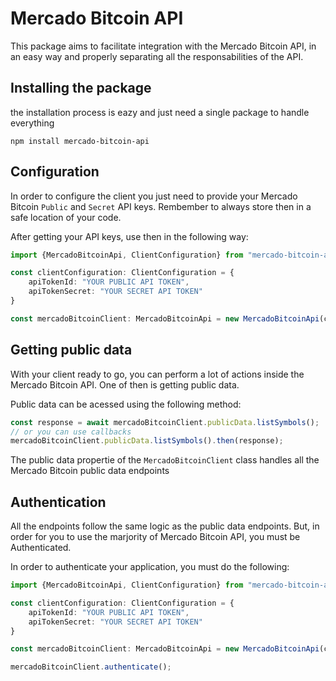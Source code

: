 # Mercado Bitcoin API
This package aims to facilitate integration with the Mercado Bitcoin API, 
in an easy way and properly separating all the responsabilities of the API.

## Installing the package
the installation process is eazy and just need a single package to handle everything
```
npm install mercado-bitcoin-api
```

## Configuration
In order to configure the client you just need to provide your Mercado Bitcoin `Public` and `Secret` API keys.
Rembember to always store then in a safe location of your code.

After getting your API keys, use then in the following way:
```ts
import {MercadoBitcoinApi, ClientConfiguration} from "mercado-bitcoin-api";

const clientConfiguration: ClientConfiguration = {
    apiTokenId: "YOUR PUBLIC API TOKEN",
    apiTokenSecret: "YOUR SECRET API TOKEN"
}

const mercadoBitcoinClient: MercadoBitcoinApi = new MercadoBitcoinApi(clientConfiguration);
```

## Getting public data
With your client ready to go, you can perform a lot of actions inside the Mercado Bitcoin API.
One of then is getting public data.

Public data can be acessed using the following method:
```ts
const response = await mercadoBitcoinClient.publicData.listSymbols();
// or you can use callbacks
mercadoBitcoinClient.publicData.listSymbols().then(response);
```

The public data propertie of the `MercadoBitcoinClient` class handles all the Mercado Bitcoin public data
endpoints

## Authentication
All the endpoints follow the same logic as the public data endpoints.
But, in order for you to use the marjority of Mercado Bitcoin API, you must be Authenticated.

In order to authenticate your application, you must do the following:
```ts
import {MercadoBitcoinApi, ClientConfiguration} from "mercado-bitcoin-api";

const clientConfiguration: ClientConfiguration = {
    apiTokenId: "YOUR PUBLIC API TOKEN",
    apiTokenSecret: "YOUR SECRET API TOKEN"
}

const mercadoBitcoinClient: MercadoBitcoinApi = new MercadoBitcoinApi(clientConfiguration);

mercadoBitcoinClient.authenticate();
```

